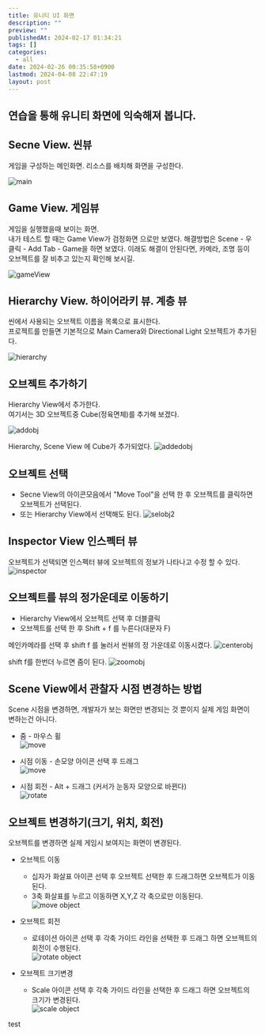```yaml
---
title: 유니티 UI 화면
description: ""
preview: ""
publishedAt: 2024-02-17 01:34:21
tags: []
categories:
  - all
date: 2024-02-26 00:35:58+0900
lastmod: 2024-04-08 22:47:19
layout: post
---
```


## 연습을 통해 유니티 화면에 익숙해져 봅니다.


## Secne View. 씬뷰
게임을 구성하는 메인화면. 리소스를 배치해 화면을 구성한다.  

![main](../assets/main.png)  

## Game View.  게임뷰
게임을 실행했을때 보이는 화면.  
내가 테스트 할 때는 Game View가 검정화면 으로만 보였다. 
해결방법은 Scene - 우클릭 - Add Tab - Game을 하면 보였다.
이래도 해결이 안된다면, 카메라, 조명 등이 오브젝트를 잘 비추고 있는지 확인해 보시길.

![gameView](../assets/gameView.png)

## Hierarchy View. 하이어라키 뷰. 계층 뷰
씬에서 사용되는 오브젝트 이름을 목록으로 표시한다.  
프로젝트를 만들면 기본적으로 Main Camera와 Directional Light 오브젝트가 추가된다.

![hierarchy](../assets/hierarchy.png)

## 오브젝트 추가하기
Hierarchy View에서 추가한다.  
여기서는 3D 오브젝트중 Cube(정육면체)를 추가해 보겠다.

![addobj](../assets/addobj.png)

Hierarchy, Scene View 에 Cube가 추가되었다.
![addedobj](../assets/addedobj.png)

## 오브젝트 선택
* Secne View의 아이콘모음에서 "Move Tool"을 선택 한 후 오브젝트를 클릭하면 오브젝트가 선택된다.
* 또는 Hierarchy View에서 선택해도 된다.
![selobj2](../assets/selobj2.png)

## Inspector View 인스펙터 뷰
오브젝트가 선택되면 인스펙터 뷰에 오브젝트의 정보가 나타나고 수정 할 수 있다.
![inspector](../assets/inspector.png)

## 오브젝트를 뷰의 정가운데로 이동하기
 * Hierarchy View에서 오브젝트 선택 후 더블클릭
 * 오브젝트를 선택 한 후 Shift + f 를 누른다(대문자 F)

메인카메라를 선택 후 shift f 를 눌러서 씬뷰의 정 가운데로 이동시켰다.
![centerobj](../assets/centerobj.png)

shift f를 한번더 누르면 줌이 된다.
![zoomobj](../assets/zoomobj.png)


## Scene View에서 관찰자 시점 변경하는 방법
Scene 시점을 변경하면, 개발자가 보는 화면만 변경되는 것 뿐이지 실제 게임 화면이 변하는건 아니다.

* 줌 - 마우스 휠  
![move](../assets/zoom.gif)

* 시점 이동 - 손모양 아이콘 선택 후 드래그  
![move](../assets/move.gif)

* 시점 회전 - Alt + 드래그 (커서가 눈동자 모양으로 바뀐다)  
![rotate](../assets/rotate.gif)  

## 오브젝트 변경하기(크기, 위치, 회전)
오브젝트를 변경하면 실제 게임시 보여지는 화면이 변경된다.

* 오브젝트 이동   
  * 십자가 화살표 아이콘 선택 후 오브젝트 선택한 후 드래그하면 오브젝트가 이동된다.
  * 3축 화살표를 누르고 이동하면 X,Y,Z 각 축으로만 이동된다.  
![move object](../assets/move_obj.gif)  

* 오브젝트 회전   
  * 로테이션 아이콘 선택 후 각축 가이드 라인을 선택한 후 드래그 하면 오브젝트의 회전이 수행된다.  
![rotate object](../assets/rotate_obj.gif)  
  

* 오브젝트 크기변경   
  * Scale 아이콘 선택 후 각축 가이드 라인을 선택한 후 드래그 하면 오브젝트의 크기가 변경된다.  
![scale object](../assets/scale_obj.gif)  

test